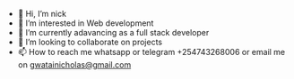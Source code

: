 - 👋 Hi, I’m nick
- 👀 I’m interested in Web development  
- 🌱 I’m currently adavancing as a  full stack developer
- 💞️ I’m looking to collaborate on projects
- 📫 How to reach me whatsapp or telegram +254743268006 or email me on gwatainicholas@gmail.com 

<!---
gwatai/gwatai is a ✨ special ✨ repository because its `README.md` (this file) appears on your GitHub profile.
You can click the Preview link to take a look at your changes.
--->
